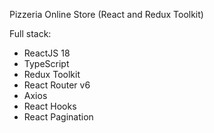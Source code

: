 Pizzeria Online Store (React and Redux Toolkit)

Full stack:
- ReactJS 18
- TypeScript
- Redux Toolkit
- React Router v6
- Axios
- React Hooks
- React Pagination
